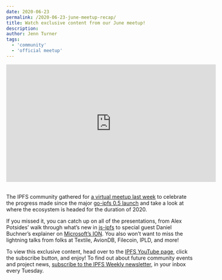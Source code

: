 ```yaml
---
date: 2020-06-23
permalink: /2020-06-23-june-meetup-recap/
title: Watch exclusive content from our June meetup!
description:
author: Jenn Turner
tags:
  - 'community'
  - 'official meetup'
---
```


<iframe width="560" height="315" src="https://www.youtube.com/embed/videoseries?list=PLuhRWgmPaHtToVYaDkd6ZTwB2Lo30s1vB" frameborder="0" allow="accelerometer; autoplay; encrypted-media; gyroscope; picture-in-picture" allowfullscreen></iframe>
<br>
<br>  
  
The IPFS community gathered for [a virtual meetup last week](https://www.youtube.com/playlist?list=PLuhRWgmPaHtToVYaDkd6ZTwB2Lo30s1vB) to celebrate the progress made since the major [go-ipfs 0.5 launch](https://blog.ipfs.tech/2020-04-28-go-ipfs-0-5-0/) and take a look at where the ecosystem is headed for the duration of 2020.

If you missed it, you can catch up on all of the presentations, from Alex Potsides’ walk through what’s new in [js-ipfs](https://blog.ipfs.tech/2020-06-08-js-ipfs-0-46/) to special guest Daniel Buchner’s explainer on [Microsoft’s ION](https://blog.ipfs.tech/2020-06-11-identity-ipfs-ion/). You also won’t want to miss the lightning talks from folks at Textile, AvionDB, Filecoin, IPLD, and more!

To view this exclusive content, head over to the [IPFS YouTube page](https://www.youtube.com/channel/UCdjsUXJ3QawK4O5L1kqqsew), click the subscribe button, and enjoy! To find out about future community events and project news, [subscribe to the IPFS Weekly newsletter](https://ipfs.us4.list-manage.com/subscribe?u=25473244c7d18b897f5a1ff6b&id=cad54b2230), in your inbox every Tuesday.

